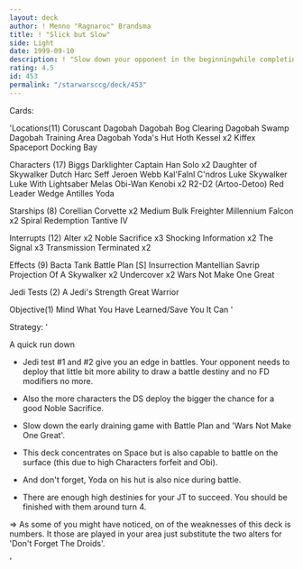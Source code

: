 ```yaml
---
layout: deck
author: ! Menno "Ragnaroc" Brandsma
title: ! "Slick but Slow"
side: Light
date: 1999-09-10
description: ! "Slow down your opponent in the beginningwhile completing Jedi Test #1 and #2.Set up drains in space (or battle).High Forfeit allows good retrieval withNoble Sacrifice"
rating: 4.5
id: 453
permalink: "/starwarsccg/deck/453"
---
```

Cards: 

'Locations(11)
Coruscant
Dagobah
Dagobah Bog Clearing
Dagobah Swamp
Dagobah Training Area
Dagobah Yoda's Hut
Hoth
Kessel	x2
Kiffex
Spaceport Docking Bay

Characters (17)
Biggs Darklighter
Captain Han Solo  x2
Daughter of Skywalker
Dutch
Harc Seff
Jeroen Webb
Kal'Falnl C'ndros
Luke Skywalker
Luke With Lightsaber
Melas
Obi-Wan Kenobi	x2
R2-D2 (Artoo-Detoo)
Red Leader
Wedge Antilles
Yoda

Starships (8)
Corellian Corvette  x2
Medium Bulk Freighter
Millennium Falcon  x2
Spiral
Redemption
Tantive IV

Interrupts (12)
Alter  x2
Noble Sacrifice  x3
Shocking Information  x2
The Signal  x3
Transmission Terminated  x2

Effects (9)
Bacta Tank
Battle Plan [S]
Insurrection
Mantellian Savrip
Projection Of A Skywalker  x2
Undercover  x2
Wars Not Make One Great

Jedi Tests (2)
A Jedi's Strength
Great Warrior

Objective(1)
Mind What You Have Learned/Save You It Can '

Strategy: '

A quick run down
* Jedi test #1 and #2 give you an edge in battles.
  Your opponent needs to deploy that little bit more
  ability to draw a battle destiny and no FD modifiers no more.
* Also the more characters the DS deploy the bigger
  the chance for a good Noble Sacrifice.
* Slow down the early draining game with Battle Plan
  and 'Wars Not Make One Great'.
* This deck concentrates on Space but is also capable
  to battle on the surface (this due to high
  Characters forfeit and Obi).
* And don't forget, Yoda on his hut is also nice
  during battle.

* There are enough high destinies for your JT to
   succeed. You should be finished with them around
   turn 4.

=> As some of you might have noticed, on of the weaknesses
   of this deck is numbers. It those are played in your
   area just substitute the two alters for
   'Don't Forget The Droids'.


'
